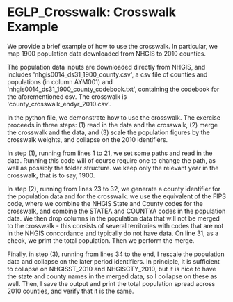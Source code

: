 # EGLP_Crosswalk: Crosswalk Example

We provide a brief example of how to use the crosswalk. In particular, we map 1900 population data downloaded from NHGIS to 2010 counties. 

The population data inputs are downloaded directly from NHGIS, and includes 'nhgis0014_ds31_1900_county.csv', a csv file of counties and populations (in column AYM001) and 'nhgis0014_ds31_1900_county_codebook.txt', containing the codebook for the aforementioned csv. The  crosswalk is 'county_crosswalk_endyr_2010.csv'.

In the python file, we demonstrate how to use the crosswalk. The exercise proceeds in three steps: (1) read in the data and the crosswalk, (2) merge the crosswalk and the data, and (3) scale the population figures by the crosswalk weights, and collapse on the 2010 identifiers.

In step (1), running from lines 1 to 21, we set some paths and read in the data. Running this code will of course require one to change the path, as well as possibly the folder structure. we keep only the relevant year in the crosswalk, that is to say, 1900.

In step (2), running from lines 23 to 32, we generate a county identifier for the population data and for the crosswalk. we use the equivalent of the FIPS code, where we combine the NHGIS State and County codes for the crosswalk, and combine the STATEA and COUNTYA codes in the population data. We then drop columns in the population data that will not be merged to the crosswalk - this consists of several territories with codes that are not in the NHGIS concordance and typically do not have data. On line 31, as a check, we print the total population. Then we perform the merge. 

Finally, in step (3), running from lines 34 to the end, I rescale the population data and collapse on the later period identifiers. In principle, it is sufficient to collapse on NHGISST_2010 and NHGISCTY_2010, but it is nice to have the state and county names in the merged data, so I collapse on these as well. Then, I save the output and print the total population spread across 2010 counties, and verify that it is the same.
